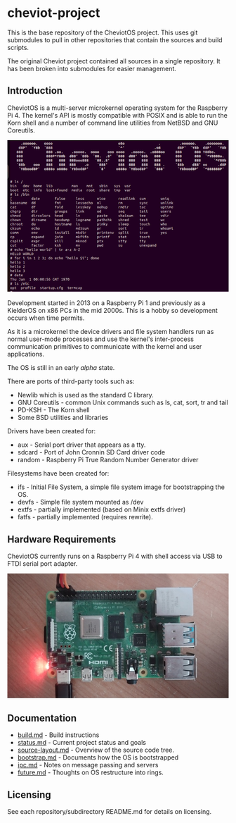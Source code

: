 # cheviot-project

This is the base repository of the CheviotOS project. This uses git submodules
to pull in other repositories that contain the sources and build scripts.

The original Cheviot project contained all sources in a single repository. It
has been broken into submodules for easier management.

## Introduction

CheviotOS is a multi-server microkernel operating system for the Raspberry Pi 4.
The kernel's API is mostly compatible with POSIX and is able to run the Korn
shell and a number of command line utilities from NetBSD and GNU Coreutils.

![cheviotos_screenshot](docs/images/cheviot_command_line.png)

Development started in 2013 on a Raspberry Pi 1 and previously as a KielderOS
on x86 PCs in the mid 2000s. This is a hobby so development occurs when time
permits.

As it is a microkernel the device drivers and file system handlers run as normal
user-mode processes and use the kernel's inter-process communication primitives
to communicate with the kernel and user applications.

The OS is still in an early *alpha* state.
 
There are ports of third-party tools such as:
  * Newlib which is used as the standard C library.
  * GNU Coreutils - common Unix commands such as ls, cat, sort, tr and tail
  * PD-KSH - The Korn shell
  * Some BSD utilities and libraries

Drivers have been created for:
  * aux - Serial port driver that appears as a tty.
  * sdcard - Port of John Cronnin SD Card driver code
  * random - Raspberry Pi True Random Number Generator driver
  
Filesystems have been created for:
  * ifs - Initial File System, a simple file system image for bootstrapping the OS.
  * devfs - Simple file system mounted as /dev
  * extfs - partially implemented (based on Minix extfs driver)
  * fatfs - partially implemented (requires rewrite).


## Hardware Requirements

CheviotOS currently runs on a Raspberry Pi 4 with shell access via USB to FTDI serial port adapter.

![raspberry_pi_4](docs/images/raspberry_pi_4.jpg)


## Documentation

  * [build.md](docs/build.md) - Build instructions
  * [status.md](docs/status.md) - Current project status and goals
  * [source-layout.md](docs/source-layout.md) - Overview of the source code tree.
  * [bootstrap.md](docs/bootstrap.md) - Documents how the OS is bootstrapped
  * [ipc.md](docs/ipc.md) - Notes on message passing and servers
  * [future.md](docs/future.md) - Thoughts on OS restructure into rings.

## Licensing

See each repository/subdirectory README.md for details on licensing.


